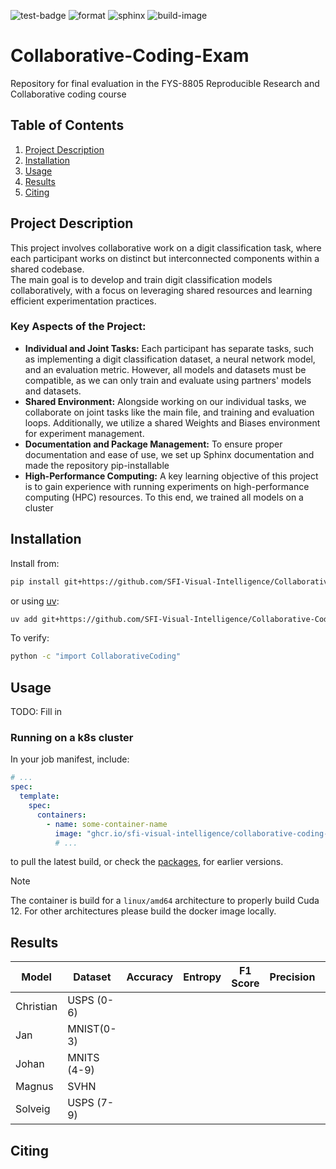![test-badge](https://github.com/SFI-Visual-Intelligence/Collaborative-Coding-Exam/actions/workflows/test.yml/badge.svg) ![format](https://github.com/SFI-Visual-Intelligence/Collaborative-Coding-Exam/actions/workflows/format.yml/badge.svg) ![sphinx](https://github.com/SFI-Visual-Intelligence/Collaborative-Coding-Exam/actions/workflows/sphinx.yml/badge.svg) ![build-image](https://github.com/SFI-Visual-Intelligence/Collaborative-Coding-Exam/actions/workflows/build-image.yml/badge.svg)

# Collaborative-Coding-Exam
Repository for final evaluation in the FYS-8805 Reproducible Research and Collaborative coding course

## **Table of Contents**  
1. [Project Description](#project-description)  
2. [Installation](#installation)  
3. [Usage](#usage)  
4. [Results](#results)  
5. [Citing](#citing)  

## Project Description
This project involves collaborative work on a digit classification task, where each participant works on distinct but interconnected components within a shared codebase. <br>
The main goal is to develop and train digit classification models collaboratively, with a focus on leveraging shared resources and learning efficient experimentation practices.
### Key Aspects of the Project:
- **Individual and Joint Tasks:** Each participant has separate tasks, such as implementing a digit classification dataset, a neural network model, and an evaluation metric. However, all models and datasets must be compatible, as we can only train and evaluate using partners' models and datasets.
- **Shared Environment:** Alongside working on our individual tasks, we collaborate on joint tasks like the main file, and training and evaluation loops. Additionally, we utilize a shared Weights and Biases environment for experiment management.
- **Documentation and Package Management:** To ensure proper documentation and ease of use, we set up Sphinx documentation and made the repository pip-installable
- **High-Performance Computing:** A key learning objective of this project is to gain experience with running experiments on high-performance computing (HPC) resources. To this end, we trained all models on a cluster

## Installation

Install from:

```sh
pip install git+https://github.com/SFI-Visual-Intelligence/Collaborative-Coding-Exam.git
```

or using [uv](https://docs.astral.sh/uv/):

```sh
uv add git+https://github.com/SFI-Visual-Intelligence/Collaborative-Coding-Exam.git
```

To verify:

```sh
python -c "import CollaborativeCoding"
```

## Usage

TODO: Fill in

### Running on a k8s cluster

In your job manifest, include:

```yaml
# ...
spec:
  template:
    spec:
      containers:
        - name: some-container-name
          image: "ghcr.io/sfi-visual-intelligence/collaborative-coding-exam:main"
          # ...
```

to pull the latest build, or check the [packages](https://github.com/SFI-Visual-Intelligence/Collaborative-Coding-Exam/pkgs/container/collaborative-coding-exam), for earlier versions.

> [!NOTE]
> The container is build for a `linux/amd64` architecture to properly build Cuda 12. For other architectures please build the docker image locally.


## Results

| Model     | Dataset   | Accuracy | Entropy | F1 Score | Precision | Recall |
|-----------|-----------|----------|---------|----------|-----------|--------|
| Christian |USPS (0-6) |          |         |          |           |        |
| Jan       |MNIST(0-3) |          |         |          |           |        |
| Johan     |MNITS (4-9)|          |         |          |           |        |
| Magnus    |SVHN       |          |         |          |           |        |
| Solveig   |USPS (7-9) |          |         |          |           |        |


## Citing
